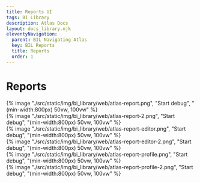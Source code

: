 ```yaml
---
title: Reports UI
tags: BI Library
description: Atlas Docs
layout: docs_library.njk
eleventyNavigation:
  parent: BIL Navigating Atlas
  key: BIL Reports
  title: Reports
  order: 1
---
```


# Reports

<div class="box is-flex is-justify-content-center">
{% image "./src/static/img/bi_library/web/atlas-report.png", "Start debug", "(min-width:800px) 50vw, 100vw" %}
</div>

<div class="box is-flex is-justify-content-center">
{% image "./src/static/img/bi_library/web/atlas-report-2.png", "Start debug", "(min-width:800px) 50vw, 100vw" %}
</div>

<div class="box is-flex is-justify-content-center">
{% image "./src/static/img/bi_library/web/atlas-report-editor.png", "Start debug", "(min-width:800px) 50vw, 100vw" %}
</div>
<div class="box is-flex is-justify-content-center">
{% image "./src/static/img/bi_library/web/atlas-report-editor-2.png", "Start debug", "(min-width:800px) 50vw, 100vw" %}
</div>
<div class="box is-flex is-justify-content-center">
{% image "./src/static/img/bi_library/web/atlas-report-profile.png", "Start debug", "(min-width:800px) 50vw, 100vw" %}
</div>
<div class="box is-flex is-justify-content-center">
{% image "./src/static/img/bi_library/web/atlas-report-profile-2.png", "Start debug", "(min-width:800px) 50vw, 100vw" %}
</div>
